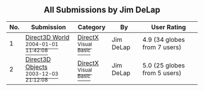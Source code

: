 ﻿<div align="center">

## All Submissions by Jim DeLap

</div>

No.  | Submission | Category | By   | User Rating
---- | ---------- | -------- | ---- | -----------
1 | [Direct3D World<br /><sup>2004-01-01 11:42:08</sup>](https://github.com/Planet-Source-Code/jim-delap-direct3d-world__1-50571) | [DirectX<br /><sup>Visual Basic</sup>](../ByCategory/directx__1-44.md) | Jim DeLap | 4.9 (34 globes from 7 users)
2 | [Direct3D Objects<br /><sup>2003-12-03 21:12:08</sup>](https://github.com/Planet-Source-Code/jim-delap-direct3d-objects__1-50246) | [DirectX<br /><sup>Visual Basic</sup>](../ByCategory/directx__1-44.md) | Jim DeLap | 5.0 (25 globes from 5 users)
